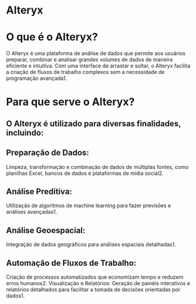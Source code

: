 # Alteryx

# O que é o Alteryx?
O Alteryx é uma plataforma de análise de dados que permite aos usuários preparar, combinar e analisar grandes volumes de dados de maneira eficiente e intuitiva. Com uma interface de arrastar e soltar, o Alteryx facilita a criação de fluxos de trabalho complexos sem a necessidade de programação avançada1.

# Para que serve o Alteryx?
## O Alteryx é utilizado para diversas finalidades, incluindo:

## Preparação de Dados: 
Limpeza, transformação e combinação de dados de múltiplas fontes, como planilhas Excel, bancos de dados e plataformas de mídia social2.

## Análise Preditiva: 
Utilização de algoritmos de machine learning para fazer previsões e análises avançadas1.

## Análise Geoespacial: 
Integração de dados geográficos para análises espaciais detalhadas1.

## Automação de Fluxos de Trabalho: 
Criação de processos automatizados que economizam tempo e reduzem erros humanos2.
Visualização e Relatórios: Geração de painéis interativos e relatórios detalhados para facilitar a tomada de decisões orientadas por dados1.
